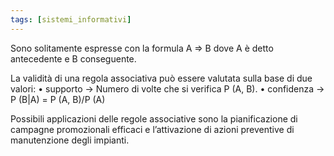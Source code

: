 ```yaml
---
tags: [sistemi_informativi]
---
```

Sono solitamente espresse con la formula A ⇒ B dove A è detto antecedente e B conseguente.

La validità di una regola associativa può essere valutata sulla base di due
valori:
	• supporto -> Numero di volte che si verifica P (A, B).
	• confidenza ->  P (B|A) = P (A, B)/P (A)

Possibili applicazioni delle regole associative sono la pianificazione di campagne promozionali efficaci e l’attivazione di azioni preventive di manutenzione degli impianti.
